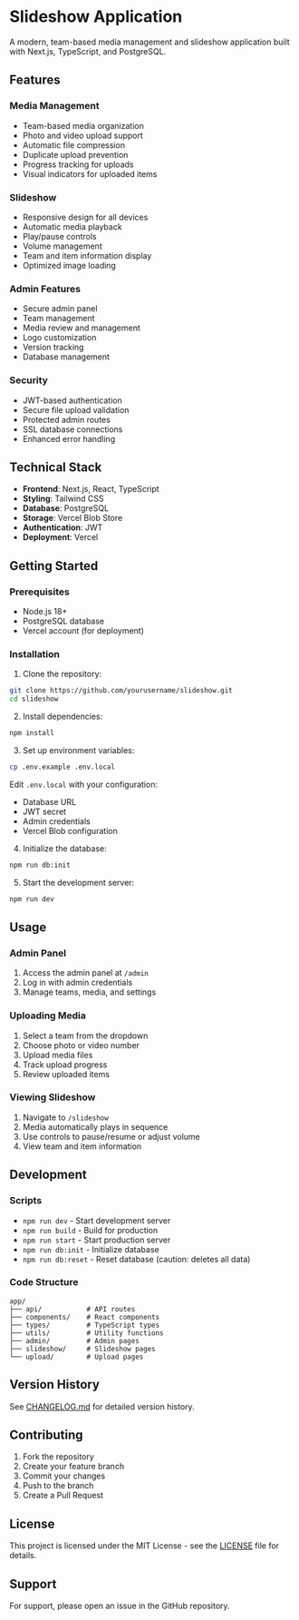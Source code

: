 # Slideshow Application

A modern, team-based media management and slideshow application built with Next.js, TypeScript, and PostgreSQL.

## Features

### Media Management
- Team-based media organization
- Photo and video upload support
- Automatic file compression
- Duplicate upload prevention
- Progress tracking for uploads
- Visual indicators for uploaded items

### Slideshow
- Responsive design for all devices
- Automatic media playback
- Play/pause controls
- Volume management
- Team and item information display
- Optimized image loading

### Admin Features
- Secure admin panel
- Team management
- Media review and management
- Logo customization
- Version tracking
- Database management

### Security
- JWT-based authentication
- Secure file upload validation
- Protected admin routes
- SSL database connections
- Enhanced error handling

## Technical Stack

- **Frontend**: Next.js, React, TypeScript
- **Styling**: Tailwind CSS
- **Database**: PostgreSQL
- **Storage**: Vercel Blob Store
- **Authentication**: JWT
- **Deployment**: Vercel

## Getting Started

### Prerequisites
- Node.js 18+
- PostgreSQL database
- Vercel account (for deployment)

### Installation

1. Clone the repository:
```bash
git clone https://github.com/yourusername/slideshow.git
cd slideshow
```

2. Install dependencies:
```bash
npm install
```

3. Set up environment variables:
```bash
cp .env.example .env.local
```
Edit `.env.local` with your configuration:
- Database URL
- JWT secret
- Admin credentials
- Vercel Blob configuration

4. Initialize the database:
```bash
npm run db:init
```

5. Start the development server:
```bash
npm run dev
```

## Usage

### Admin Panel
1. Access the admin panel at `/admin`
2. Log in with admin credentials
3. Manage teams, media, and settings

### Uploading Media
1. Select a team from the dropdown
2. Choose photo or video number
3. Upload media files
4. Track upload progress
5. Review uploaded items

### Viewing Slideshow
1. Navigate to `/slideshow`
2. Media automatically plays in sequence
3. Use controls to pause/resume or adjust volume
4. View team and item information

## Development

### Scripts
- `npm run dev` - Start development server
- `npm run build` - Build for production
- `npm run start` - Start production server
- `npm run db:init` - Initialize database
- `npm run db:reset` - Reset database (caution: deletes all data)

### Code Structure
```
app/
├── api/           # API routes
├── components/    # React components
├── types/         # TypeScript types
├── utils/         # Utility functions
├── admin/         # Admin pages
├── slideshow/     # Slideshow pages
└── upload/        # Upload pages
```

## Version History

See [CHANGELOG.md](CHANGELOG.md) for detailed version history.

## Contributing

1. Fork the repository
2. Create your feature branch
3. Commit your changes
4. Push to the branch
5. Create a Pull Request

## License

This project is licensed under the MIT License - see the [LICENSE](LICENSE) file for details.

## Support

For support, please open an issue in the GitHub repository.
